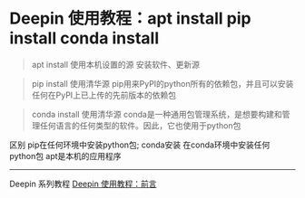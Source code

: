 # Deepin 使用教程：apt install  pip install  conda install

> apt install
> 使用本机设置的源
安装软件、更新源




> pip install
> 使用清华源
pip用来PyPI的python所有的依赖包，并且可以安装任何在PyPI上已上传的先前版本的依赖包



> conda install
> 使用清华源
conda是一种通用包管理系统，是想要构建和管理任何语言的任何类型的软件。因此，它也使用于python包


区别
pip在任何环境中安装python包;
conda安装 在conda环境中安装任何python包
apt是本机的应用程序

---
Deepin  系列教程
[Deepin 使用教程：前言](https://blog.csdn.net/a15005784320/article/details/103083242)